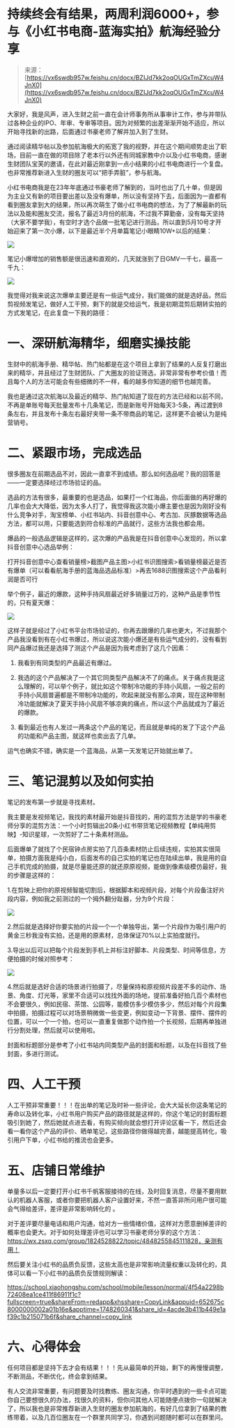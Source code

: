 # 持续终会有结果，两周利润6000+，参与《小红书电商-蓝海实拍》航海经验分享

> 来源：[https://vx6swdb957w.feishu.cn/docx/BZIJd7kk2oqOUGxTmZXcuW4JnX0](https://vx6swdb957w.feishu.cn/docx/BZIJd7kk2oqOUGxTmZXcuW4JnX0)

大家好，我是风声，进入生财之前一直在会计师事务所从事审计工作，参与并带队过各种企业的IPO、年审、专审等项目。因为对频繁的出差渐渐开始不适应，所以开始寻找新的出路，后面通过书豪老师了解并加入到了生财。

通过阅读精华帖以及参加航海极大的拓宽了我的视野，并在这个期间顺势走出了职场，目前一直在做的项目除了老本行以外还有同城家教中介以及小红书电商，感谢生财团队宝芙的邀请，在此对最近刚拿到一点小结果的小红书电商进行一个复盘。也非常推荐新进入生财的圈友可以“把手弄脏”，参与航海。

小红书电商我是在23年年底通过书豪老师了解到的，当时也出了几十单，但是因为主业又有新的项目要出差以及没有爆单，所以没有坚持下去，后面因为一直都有看到圈友拿到大的结果，所以再次萌生了做小红书电商的想法，为了了解最新的玩法以及能和圈友交流，报名了最近3月份的航海，不过我不算勤奋，没有每天坚持（大家不要学我），有空时才选个品做一批笔记进行测品，所以直到5月10号才开始迎来了第一次小爆，以下是最近半个月单篇笔记小眼睛10W+以后的结果：

![](img/95177a891da4b44c2f3d1283b68d9674.png)

笔记小爆增加的销售额是很迅速和直观的，几天就涨到了日GMV一千七，最高一千九：

![](img/3da38e06b3658d341bc6fd8e5b047095.png)

我觉得对我来说这次爆单主要还是有一些运气成分，我们能做的就是选好品，然后剪视频发笔记，做好人工干预，剩下的就是交给运气，我是初期混剪后期转实拍的方式发笔记，在此复盘一下我的路径：

# 一、深研航海精华，细磨实操技能

生财中的航海手册、精华帖、热门帖都是在这个项目上拿到了结果的人反复打磨出来的精华，并且经过了生财团队、广大圈友的验证筛选，非常非常有参考价值！而且每个人的方法可能会有些细微的不一样，看的越多你知道的细节也越完善。

我也是通过这次航海以及最近的精华、热门帖知道了现在的方法已经和以前不同，不再是单账号每天批量发布十几条笔记，而是新账号开始每天3-5条，再过渡到8条左右，并且发布十条左右最好夹带一条不带商品的笔记，这样更不会被认为是纯营销号。

# 二、紧跟市场，完成选品

很多圈友在前期选品不对，因此一直拿不到成绩。那么如何选品呢？我的回答是——一定要选择经过市场验证的品。

选品的方法有很多，最重要的也是选品，如果打一个红海品，你后面做的再好爆的几率也会大大降低，因为太多人打了，我觉得我这次能小爆主要也是因为刚好没有什么竞争对手，淘宝榜单、小红书站内、抖音创意中心、考古加、灰豚数据等选品方法，都可以用，只要能选到符合标准的产品就行，这些方法我也都会用。

爆品的一般选品逻辑是这样的，这次爆的产品我是在抖音创意中心发现的，所以拿抖音创意中心选品举例：

打开抖音创意中心查看销量榜>截图产品主图>小红书识图搜索>看销量榜最近是否有爆单（可以看看航海手册的蓝海品选品标准）>再去1688识图搜索这个产品看利润是否可行

举个例子，最近的爆款，这种手持风扇最近好多销量过万的，这种产品是季节性的，只有夏天爆：

![](img/2840c039d6c7acb9f8b29b26a8a38603.png)

这样子就是经过了小红书平台市场验证的，你再去跟爆的几率也更大，不过我那个产品我没看到有在小红书爆过，所以说这次能小爆还是有些运气成分的，没有看到同产品爆过我还是选择了测这个产品是因为我考虑到了这几个因素：

1.  我看到有同类型的产品最近有爆过。

1.  我选的这个产品解决了一个其它同类型产品解决不了的痛点。关于痛点我是这么理解的，可以举个例子，就比如这个带制冷功能的手持小风扇，一般之前的手持小风扇普遍都是不带制冷功能的，吹起来就没有那么凉爽，现在这种带制冷功能就解决了夏天手持小风扇不够凉爽的痛点，所以这个产品就成为了最近的爆款。

1.  看到最近也有人发过一两条这个产品的笔记，而且就是单纯的发了下这个产品的功能和产品主图，就这样也卖出去了几单。

运气也确实不错，确实是一个蓝海品，从第一天发笔记开始就出单了。

# 三、笔记混剪以及如何实拍

笔记的发布第一步就是寻找素材。

我主要是发视频笔记，我找的素材最开始是抖音找的，用的混剪方法是学的书豪老师分享的混剪方法：一个小时剪辑出20条小红书带货笔记视频教程【单纯用剪映】-知识星球，一次剪好了二十条素材测品。

后面爆单了就找了个民宿钟点房实拍了几百条素材防止后续违规，实拍其实很简单，拍摄方面我是纯小白，后面发布的自己实拍的笔记也在陆续出单，我是用的自己手机完成的拍摄，就是尽量能还原的就还原原视频，能做到像素级模仿最好，我的步骤是这样的：

1.在剪映上把你的原视频智能切割后，根据脚本和视频片段，对每个片段备注好片段内容，例如我之前测过的一个拇外翻分趾器，分为9个片段：

![](img/e0d8c1e81161e6a876e8438abb68f1c1.png)

2.然后就是选择好你要实拍的片段一个一个单独导出，第一个片段作为吸引用户的黄金三秒我没有实拍，还是用的原素材，总体保证70%以上实拍度就行。

3.导出以后可以把每个片段发到手机上并标注好脚本、片段类型、时间等信息，方便拍摄的时候对照参考：

![](img/a407b561650519d30dc1d3c3e15985e9.png)

4.然后就是选好合适的场景进行拍摄了，尽量保持和原视频片段差不多的动作、场景、角度、灯光等，家里不合适可以找找外面的场地，提前准备好拍几百个素材也不会要很久，例如民宿、茶馆、公园等，能模仿多少模仿多少，然后对每个片段集中拍摄，拍摄过程可以对场景稍微做一些变更，例如变动一下背景、摆件、摆件的位置，可以一个一个拍，也可以一直重复做那个动作拍一个长视频，后期再单独进行分割处理，然后就可以使用啦。

封面和标题部分是参考了小红书站内同类型产品的封面和标题，以及在抖音找了些封面，多进行测试。

# 四、人工干预

人工干预非常重要！！！在出单的笔记及时补一些评论，会大大延长你这条笔记的寿命以及转化率，小红书用户购买产品的路径就是这样的，你这个笔记的封面标题吸引到她了，然后她就点进去看，有购买倾向就会想打开评论区看一下，然后还会看一看你这个产品的评价、晒单笔记，这些路径你做得越完善，越能提高转化，吸引用户下单，小红书给的推流也会更多。

# 五、店铺日常维护

单量多以后一定要打开小红书千帆客服接待的在线，及时回复消息，尽量不要用默认的机器人客服，或者你要把机器人客户设置好来，不然一直答非所问用户很可能会气得给差评，差评是非常影响转化的 。

对于差评要尽量电话和用户沟通，给对方一些情绪价值，这样对方愿意删掉差评的概率也会更大。对于如何处理差评也可以学习书豪老师分享的这个方法：https://wx.zsxq.com/group/1824528822/topic/4848255845111828，亲测有用！

然后要关注小红书的品质负反馈，这些太高也是非常影响流量权重以及转化的，具体可以看一下小红书的品质负反馈规则解读：

https://school.xiaohongshu.com/school/mobile/lesson/normal/4f54a2298b72408ea1ce411f86911f1c?fullscreen=true&shareFrom=redapp&xhsshare=CopyLink&appuid=652675c8000000002a01b16e&apptime=1748260341&share_id=4acde3b411b449e1af39c1b215071b6f&share_channel=copy_link

# 六、心得体会

任何项目都是坚持下去才会有结果！！！先从最简单的开始，剩下的再慢慢调整，不断测品，不断优化，终会拿到结果。

有人交流非常重要，有问题要及时找教练、圈友沟通，你平时遇到的一些卡点可能你自己要想很久的办法，找很久的资料，但你问其他人可能随便点拨你一句就解决了，所以我也是非常推荐新进入生财的圈友参加航海的，有好几位拿到了结果的教练带着，以及几百位圈友在一个群里共同学习，你遇到问题随时都可以在群里问。